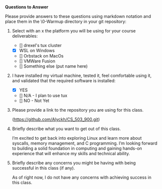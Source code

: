 **Questions to Answer**

Please provide answers to these questions using markdown notation and place them in the \0-Warmup directory in your git repository:

1. Select with an x the platform you will be using for your course deliverables:

   - [] drexel's tux cluster
   - [x] WSL on Windows
   - [] Orbstack on MacOs
   - [] VMWare Fusion
   - [] Something else (put name here)

2. I have installed my virtual machine, tested it, feel comfortable using it, and validated that the required software is installed:

   - [x] YES
   - [] N/A - I plan to use tux
   - [] NO - Not Yet

3. Please provide a link to the repository you are using for this class.

   (https://github.com/Alyckh/CS_503_900.git)

4. Briefly describe what you want to get out of this class.

   I’m excited to get back into exploring Linux and learn more about syscalls, memory management, and C programming. I’m looking forward to building a solid foundation in computing and gaining hands-on experience that will enhance my skills and technical ability.

5. Briefly describe any concerns you might be having with being successful in this class (if any).

   As of right now, I do not have any concerns with achieving success in this class.
